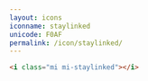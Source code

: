 ```yaml
---
layout: icons
iconname: staylinked
unicode: F0AF
permalink: /icon/staylinked/
---
```


``` html
<i class="mi mi-staylinked"></i>
```
